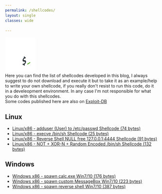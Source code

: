 ```yaml
---
permalink: /shellcodes/
layout: single
classes: wide

--- 
```

![](/assets/images/shell.png)<br>
Here you can find the list of shellcodes developed in this blog, I always suggest to do not download and execute it but to take it as an example/help to write your own shellcode, if you really don't resist to run this code, do it in a develeopment environment. In any case I'm not responsible for what you do with this shellcodes.<br>
Some codes published here are also on [Exploit-DB](https://www.exploit-db.com/shellcodes?author=9757)

## Linux
- [Linux/x86 - adduser (User) to /etc/passwd Shellcode (74 bytes)](https://blackcloud.me/adduser)<br>
- [Linux/x86 - execve /bin/sh Shellcode (25 bytes)](https://blackcloud.me/execve)<br>
- [Linux/x86 - Reverse Shell NULL free 127.0.0.1:4444 Shellcode (91 bytes)](https://blackcloud.me/reverse_shell)<br>
- [Linux/x86 - NOT + XOR-N + Random Encoded /bin/sh Shellcode (132 bytes)](https://blackcloud.me/encoders)

## Windows
- [Windows x86 - spawn calc.exe Win7/10 (176 bytes)](https://blackcloud.me/win_calc)
- [Windows x86 - spawn custom MessageBox Win7/10 (223 bytes)](https://blackcloud.me/win_messagebox)
- [Windows x86 - spawn reverse shell Win7/10 (387 bytes)](https://blackcloud.me/win_reverse_shell)